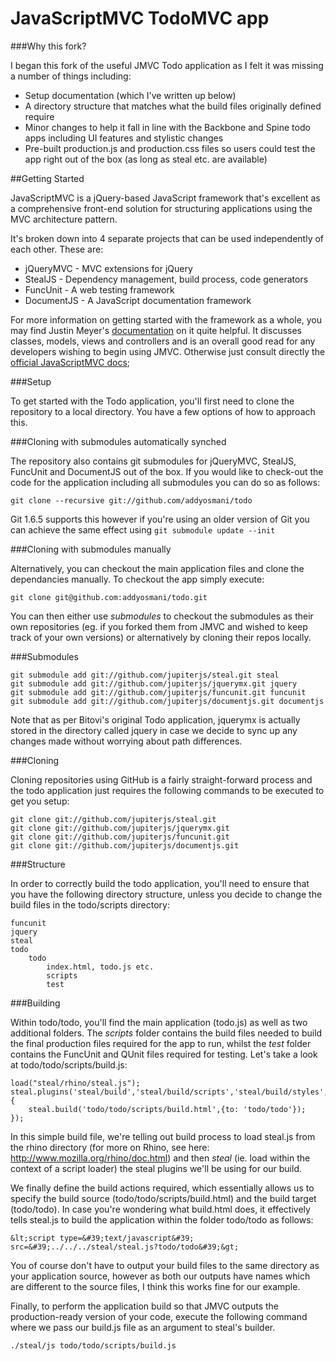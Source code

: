 # JavaScriptMVC TodoMVC app

###Why this fork?

I began this fork of the useful JMVC Todo application as I felt it was missing a number of things including:

* Setup documentation (which I've written up below)
* A directory structure that matches what the build files originally defined require
* Minor changes to help it fall in line with the Backbone and Spine todo apps including UI features and stylistic changes
* Pre-built production.js and production.css files so users could test the app right out of the box (as long as steal etc. are available)

##Getting Started

JavaScriptMVC is a jQuery-based JavaScript framework that's excellent as a comprehensive front-end solution for structuring applications using the MVC architecture pattern.

It's broken down into 4 separate projects that can be used independently of each other. These are:


* jQueryMVC - MVC extensions for jQuery
* StealJS - Dependency management, build process, code generators
* FuncUnit - A web testing framework
* DocumentJS - A JavaScript documentation framework

For more information on getting started with the framework as a whole, you may find Justin Meyer's [documentation](https://gist.github.com/989117) on it  quite helpful. It discusses classes, models, views and controllers and is an overall good read for any developers wishing to begin using JMVC. Otherwise just consult directly the [official JavaScriptMVC docs](http://javascriptmvc.com/docs.html#!);


###Setup

To get started with the Todo application, you'll first need to clone the repository to a local directory. You have a few options of how to approach this.

###Cloning with submodules automatically synched

The repository also contains git submodules for jQueryMVC, StealJS, FuncUnit and DocumentJS out of the box. If you would like to check-out the code for the application including all submodules you can do so as follows:

```
git clone --recursive git://github.com/addyosmani/todo
```

Git 1.6.5 supports this however if you're using an older version of Git you can achieve the same effect using `git submodule update --init`

###Cloning with submodules manually 

Alternatively, you can checkout the main application files and clone the dependancies manually. To checkout the app simply execute:

```
git clone git@github.com:addyosmani/todo.git	
```

You can then either use *submodules* to checkout the submodules as their own repositories (eg. if you forked them from JMVC and wished to keep track of your own versions) or alternatively by cloning their repos locally.

###Submodules

```
git submodule add git://github.com/jupiterjs/steal.git steal
git submodule add git://github.com/jupiterjs/jquerymx.git jquery
git submodule add git://github.com/jupiterjs/funcunit.git funcunit
git submodule add git://github.com/jupiterjs/documentjs.git documentjs
```

Note that as per Bitovi's original Todo application, jquerymx is actually stored in the directory called jquery in case we decide to sync up any changes made without worrying about path differences.

###Cloning

Cloning repositories using GitHub is a fairly straight-forward process and the todo application just requires the following commands to be executed to get you setup:

```
git clone git://github.com/jupiterjs/steal.git
git clone git://github.com/jupiterjs/jquerymx.git
git clone git://github.com/jupiterjs/funcunit.git
git clone git://github.com/jupiterjs/documentjs.git
```

###Structure

In order to correctly build the todo application, you'll need to ensure that you have the following directory structure, unless you decide to change the build files in the todo/scripts directory:

```
funcunit
jquery
steal
todo
	todo
		index.html, todo.js etc.
		scripts
		test
```



###Building

Within todo/todo, you'll find the main application (todo.js) as well as two additional folders. The *scripts* folder contains the build files needed to build the final production files required for the app to run, whilst the *test* folder contains the FuncUnit and QUnit files required for testing. Let's take a look at todo/todo/scripts/build.js:

```
load("steal/rhino/steal.js");
steal.plugins('steal/build','steal/build/scripts','steal/build/styles',function(){
	steal.build('todo/todo/scripts/build.html',{to: 'todo/todo'});
});
```

In this simple build file, we're telling out build process to load steal.js from the rhino directory (for more on Rhino, see here: http://www.mozilla.org/rhino/doc.html) and then *steal* (ie. load within the context of a script loader) the steal plugins we'll be using for our build. 

We finally define the build actions required, which essentially allows us to specify the build source (todo/todo/scripts/build.html) and the build target (todo/todo). In case you're wondering what build.html does, it effectively tells steal.js to build the application within the folder todo/todo as follows: 

```
&lt;script type=&#39;text/javascript&#39; src=&#39;../../../steal/steal.js?todo/todo&#39;&gt;
```

You of course don't have to output your build files to the same directory as your application source, however as both our outputs have names which are different to the source files, I think this works fine for our example.

Finally, to perform the application build so that JMVC outputs the production-ready version of your code, execute the following command where we pass our build.js file as an argument to steal's builder.

```
./steal/js todo/todo/scripts/build.js
```


